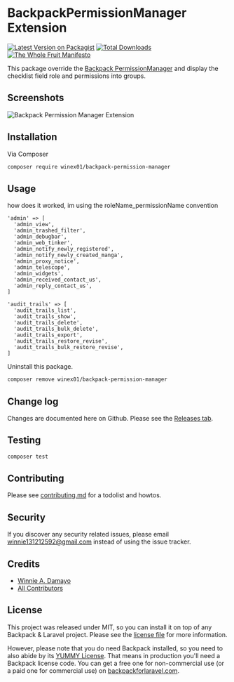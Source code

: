# BackpackPermissionManager Extension

[![Latest Version on Packagist][ico-version]][link-packagist]
[![Total Downloads][ico-downloads]][link-downloads]
[![The Whole Fruit Manifesto](https://img.shields.io/badge/writing%20standard-the%20whole%20fruit-brightgreen)](https://github.com/the-whole-fruit/manifesto)

This package override the [Backpack PermissionManager](https://github.com/Laravel-Backpack/PermissionManager) and display the checklist field role and permissions into groups. 

## Screenshots
![Backpack Permission Manager Extension](https://github.com/user-attachments/assets/8f7c74e9-134b-4394-ba2a-fef8b51716fd)


## Installation

Via Composer

``` bash
composer require winex01/backpack-permission-manager
```

## Usage
how does it worked, im using the roleName_permissionName convention
```
'admin' => [
  'admin_view',
  'admin_trashed_filter', 
  'admin_debugbar', 
  'admin_web_tinker', 
  'admin_notify_newly_registered',
  'admin_notify_newly_created_manga',
  'admin_proxy_notice',
  'admin_telescope',
  'admin_widgets',
  'admin_received_contact_us',
  'admin_reply_contact_us',
]

'audit_trails' => [
  'audit_trails_list',
  'audit_trails_show', 
  'audit_trails_delete',
  'audit_trails_bulk_delete',
  'audit_trails_export',
  'audit_trails_restore_revise',
  'audit_trails_bulk_restore_revise', 
]
```

Uninstall this package. 
```bash
composer remove winex01/backpack-permission-manager
```

## Change log

Changes are documented here on Github. Please see the [Releases tab](https://github.com/winex01/backpack-permission-manager/releases).

## Testing

``` bash
composer test
```

## Contributing

Please see [contributing.md](contributing.md) for a todolist and howtos.

## Security

If you discover any security related issues, please email winnie131212592@gmail.com instead of using the issue tracker.

## Credits

- [Winnie A. Damayo][link-author]
- [All Contributors][link-contributors]

## License

This project was released under MIT, so you can install it on top of any Backpack & Laravel project. Please see the [license file](license.md) for more information. 

However, please note that you do need Backpack installed, so you need to also abide by its [YUMMY License](https://github.com/Laravel-Backpack/CRUD/blob/master/LICENSE.md). That means in production you'll need a Backpack license code. You can get a free one for non-commercial use (or a paid one for commercial use) on [backpackforlaravel.com](https://backpackforlaravel.com).


[ico-version]: https://img.shields.io/packagist/v/winex01/backpack-permission-manager.svg?style=flat-square
[ico-downloads]: https://img.shields.io/packagist/dt/winex01/backpack-permission-manager.svg?style=flat-square

[link-packagist]: https://packagist.org/packages/winex01/backpack-permission-manager
[link-downloads]: https://packagist.org/packages/winex01/backpack-permission-manager
[link-author]: https://github.com/winex01
[link-contributors]: ../../contributors
